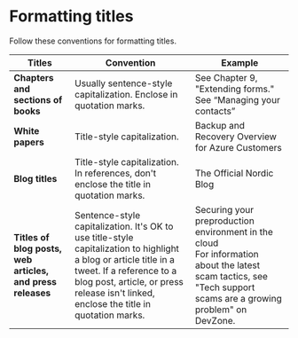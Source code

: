 # Formatting titles

Follow these conventions for formatting titles.

| **Titles** | **Convention** | **Example** |
|---|---|--|
| **Chapters and sections of books** | Usually sentence-style capitalization. Enclose in quotation marks. | See Chapter 9, "Extending forms." <br /> See “Managing your contacts” |
| **White papers** | Title-style capitalization. | Backup and Recovery Overview for Azure Customers|
| **Blog titles** | Title-style capitalization. In references, don't enclose the title in quotation marks. | The Official Nordic Blog |
| **Titles of blog posts, web articles, and press releases** | Sentence-style capitalization. It's OK to use title-style capitalization to highlight a blog or article title in a tweet. If a reference to a blog post, article, or press release isn't linked, enclose the title in quotation marks. | Securing your preproduction environment in the cloud <br /> For information about the latest scam tactics, see "Tech support scams are a growing problem" on DevZone. |
